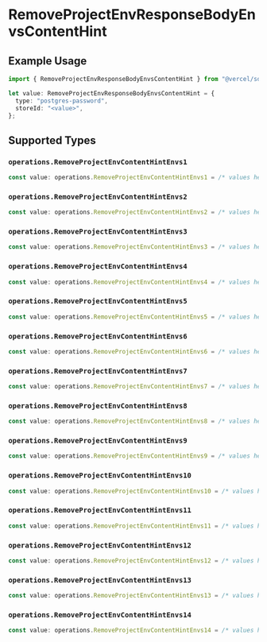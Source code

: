 # RemoveProjectEnvResponseBodyEnvsContentHint

## Example Usage

```typescript
import { RemoveProjectEnvResponseBodyEnvsContentHint } from "@vercel/sdk/models/operations";

let value: RemoveProjectEnvResponseBodyEnvsContentHint = {
  type: "postgres-password",
  storeId: "<value>",
};
```

## Supported Types

### `operations.RemoveProjectEnvContentHintEnvs1`

```typescript
const value: operations.RemoveProjectEnvContentHintEnvs1 = /* values here */
```

### `operations.RemoveProjectEnvContentHintEnvs2`

```typescript
const value: operations.RemoveProjectEnvContentHintEnvs2 = /* values here */
```

### `operations.RemoveProjectEnvContentHintEnvs3`

```typescript
const value: operations.RemoveProjectEnvContentHintEnvs3 = /* values here */
```

### `operations.RemoveProjectEnvContentHintEnvs4`

```typescript
const value: operations.RemoveProjectEnvContentHintEnvs4 = /* values here */
```

### `operations.RemoveProjectEnvContentHintEnvs5`

```typescript
const value: operations.RemoveProjectEnvContentHintEnvs5 = /* values here */
```

### `operations.RemoveProjectEnvContentHintEnvs6`

```typescript
const value: operations.RemoveProjectEnvContentHintEnvs6 = /* values here */
```

### `operations.RemoveProjectEnvContentHintEnvs7`

```typescript
const value: operations.RemoveProjectEnvContentHintEnvs7 = /* values here */
```

### `operations.RemoveProjectEnvContentHintEnvs8`

```typescript
const value: operations.RemoveProjectEnvContentHintEnvs8 = /* values here */
```

### `operations.RemoveProjectEnvContentHintEnvs9`

```typescript
const value: operations.RemoveProjectEnvContentHintEnvs9 = /* values here */
```

### `operations.RemoveProjectEnvContentHintEnvs10`

```typescript
const value: operations.RemoveProjectEnvContentHintEnvs10 = /* values here */
```

### `operations.RemoveProjectEnvContentHintEnvs11`

```typescript
const value: operations.RemoveProjectEnvContentHintEnvs11 = /* values here */
```

### `operations.RemoveProjectEnvContentHintEnvs12`

```typescript
const value: operations.RemoveProjectEnvContentHintEnvs12 = /* values here */
```

### `operations.RemoveProjectEnvContentHintEnvs13`

```typescript
const value: operations.RemoveProjectEnvContentHintEnvs13 = /* values here */
```

### `operations.RemoveProjectEnvContentHintEnvs14`

```typescript
const value: operations.RemoveProjectEnvContentHintEnvs14 = /* values here */
```

